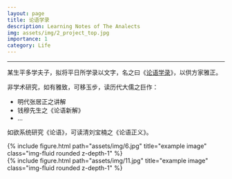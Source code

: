 ```yaml
---
layout: page
title: 论语学录
description: Learning Notes of The Analects
img: assets/img/2_project_top.jpg
importance: 1
category: Life
---
```


***

某生平多学夫子，拟将平日所学录以文字，名之曰《[论语学录](/lunyu/)》，以供方家雅正。

非学术研究，如有雅致，可移玉步，读历代大儒之巨作：

- 明代张居正之讲解
- 钱穆先生之《论语新解》
- …

如欲系统研究《论语》，可读清刘宝楠之《论语正义》。

<div class="row justify-content-sm-center">
    <div class="col-sm-8 mt-3 mt-md-0">
        {% include figure.html path="assets/img/6.jpg" title="example image" class="img-fluid rounded z-depth-1" %}
    </div>
    <div class="col-sm-4 mt-3 mt-md-0">
        {% include figure.html path="assets/img/11.jpg" title="example image" class="img-fluid rounded z-depth-1" %}
    </div>
</div>
